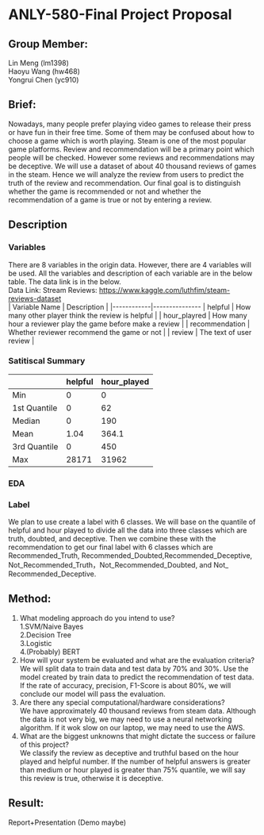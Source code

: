 # ANLY-580-Final Project Proposal
## Group Member:
Lin Meng (lm1398)<br>
Haoyu Wang (hw468)<br>
Yongrui Chen (yc910)<br>


## Brief: 
Nowadays, many people prefer playing video games to release their press or have fun in their free time. Some of them may be confused about how to choose a game which is worth playing. Steam is one of the most popular game platforms. Review and recommendation will be a primary point which people will be checked. However some reviews and recommendations may be deceptive. We will use a dataset of about 40 thousand reviews of games in the steam. Hence we will analyze the review from users to predict the truth of the review and recommendation. Our final goal is to distinguish  whether the game is recommended or not and whether the recommendation of a game is true or not by entering a review.
 
## Description 

### Variables
There are 8 variables in the origin data. However, there are 4 variables will be used. All the variables and description of each variable are in the below table. The data link is in the below.<br>
Data Link: Stream Reviews: https://www.kaggle.com/luthfim/steam-reviews-dataset<br>
| Variable Name | Description |
|------------|---------------
| helpful | How many other player think the review is helpful  |
| hour_playred | How many hour a reviewer play the game before make a review |
| recommendation | Whether reviewer recommend the game or not |
| review | The text of user review |

### Satitiscal Summary
||helpful|hour_played|
|------------|---------------|---------------|
|Min|0|0|
|1st Quantile|0|62|
|Median|0|190|
|Mean|1.04|364.1|
|3rd Quantile|0|450|
|Max|28171|31962|

### EDA

<div src="Visualizations/distribution_of_labels.html" height=800px width=800px></div>

### Label
We plan to use create a label with 6 classes. We will base on the quantile of helpful and hour played to divide all the data into three classes which are truth, doubted, and deceptive. Then we combine these with the recommendation to get our final label with 6 classes which are Recommended_Truth, Recommended_Doubted,Recommended_Deceptive, Not_Recommended_Truth，Not_Recommended_Doubted, and Not_ Recommended_Deceptive.

## Method:
1. What modeling approach do you intend to use?
	<br>1.SVM/Naive Bayes
	<br>2.Decision Tree
	<br>3.Logistic
	<br>4.(Probably) BERT 
	<br>
2. How will your system be evaluated and what are the evaluation criteria?<br>
	We will split data to train data and test data by 70% and 30%. Use the model created by train data to predict the recommendation of test data. If the rate of accuracy, precision, F1-Score is about 80%, we will conclude our model will pass the evaluation.<br>
3. Are there any special computational/hardware considerations?<br>
	We have approximately 40 thousand reviews from steam data. Although the data  is not  very  big, we may need to use a neural networking algorithm.  If it wok slow on our laptop, we may need to use the AWS.
4. What are the biggest unknowns that might dictate the success or failure of this project?<br>
	We classify the review as deceptive and truthful based on the hour played and helpful number. If the number of helpful answers is greater than medium or hour played is greater than 75% quantile, we will say this review is true, otherwise it is deceptive.<br>

## Result:
Report+Presentation (Demo maybe)




